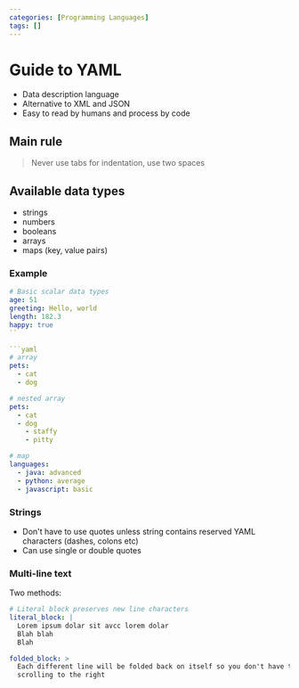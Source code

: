 ```yaml
---
categories: [Programming Languages]
tags: []
---
```


# Guide to YAML

- Data description language
- Alternative to XML and JSON
- Easy to read by humans and process by code

## Main rule

> Never use tabs for indentation, use two spaces

## Available data types

- strings
- numbers
- booleans
- arrays
- maps (key, value pairs)

### Example

````yaml
# Basic scalar data types
age: 51
greeting: Hello, world
length: 182.3
happy: true
``

```yaml
# array
pets:
  - cat
  - dog

# nested array
pets:
  - cat
  - dog
    - staffy
    - pitty
````

```yaml
# map
languages:
  - java: advanced
  - python: average
  - javascript: basic
```

### Strings

- Don't have to use quotes unless string contains reserved YAML characters
  (dashes, colons etc)
- Can use single or double quotes

### Multi-line text

Two methods:

```yaml
# Literal block preserves new line characters
literal_block: |
  Lorem ipsum dolar sit avcc lorem dolar 
  Blah blah
  Blah
```

```yaml
folded_block: >
  Each different line will be folded back on itself so you don't have to keep
  scrolling to the right
```
